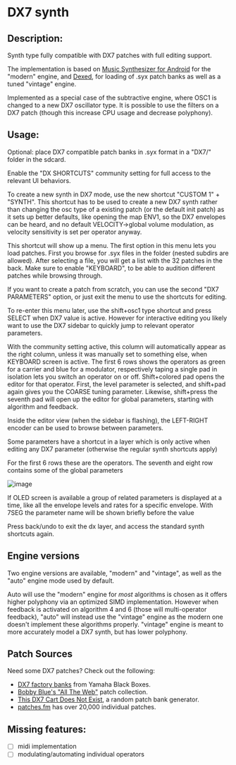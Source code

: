 # DX7 synth

## Description:

Synth type fully compatible with DX7 patches with full editing support.

The implementation is based on
[Music Synthesizer for Android](https://github.com/google/music-synthesizer-for-android) for the
"modern" engine, and [Dexed](https://github.com/asb2m10/dexed), for loading
of .syx patch banks as well as a tuned "vintage" engine.

Implemented as a special case of the subtractive engine, where OSC1 is changed to a new DX7 oscillator type.
It is possible to use the filters on a DX7 patch (though this increase CPU usage and decrease polyphony).

## Usage:

Optional: place DX7 compatible patch banks in .syx format in a "DX7/" folder in the sdcard.

Enable the "DX SHORTCUTS" community setting for full access to the relevant UI behaviors.

To create a new synth in DX7 mode, use the new shortcut "CUSTOM 1" + "SYNTH".
This shortcut has to be used to create a new DX7 synth
rather than changing the osc type of a existing patch (or the default init patch)
as it sets up better defaults, like opening the map ENV1, so the
DX7 envelopes can be heard, and no default VELOCITY->global volume
modulation, as velocity sensitivity is set per operator anyway.

This shortcut will show up a menu. The first option in this menu lets you load patches.
First you browse for .syx files in the folder (nested subdirs are allowed).
After selecting a file, you will get a list with the 32 patches in the back.
Make sure to enable "KEYBOARD", to be able to audition different patches while browsing through.

If you want to create a patch from scratch, you can use the second "DX7 PARAMETERS" option,
or just exit the menu to use the shortcuts for editing.

To re-enter this menu later, use the shift+osc1 type shortcut and press SELECT when DX7 value is active.
However for interactive editing you likely want to use the DX7 sidebar to quickly jump to relevant operator parameters.

With the community setting active, this column will automatically appear as the right column,
unless it was manually set to something else, when KEYBOARD screen is active.
The first 6 rows shows the operators as green for a carrier and blue for a modulator, respectively
taping a single pad in isolation lets you switch an operator on or off. Shift+colored pad
opens the editor for that operator. First, the level parameter is selected, and shift+pad again
gives you the COARSE tuning parameter.
Likewise, shift+press the seventh pad will open up the editor for global parameters,
starting with algorithm and feedback.

Inside the editor view (when the sidebar is flashing), the LEFT-RIGHT encoder can be used
to browse between parameters. 

Some parameters have a shortcut in a layer which is only active when editing any DX7 parameter (otherwise the regular synth shortcuts apply)

For the first 6 rows these are the operators.
The seventh and eight row contains some of the global parameters

![image](https://github.com/SynthstromAudible/DelugeFirmware/assets/138174805/7e0d160f-8b1d-4b2c-9534-2a3b0ec31cb8)

If OLED screen is available a group of related parameters is displayed at a time, like all the envelope levels and rates
for a specific envelope. With 7SEG the parameter name will be shown briefly before the value

Press back/undo to exit the dx layer, and access the standard synth shortcuts again.

## Engine versions

Two engine versions are available, "modern" and "vintage", as well as the "auto" engine
mode used by default.

Auto will use the "modern" engine for _most_ algorithms
is chosen as it offers higher polyphony via an optimized SIMD implementation.
However when feedback is activated on algorithm 4 and 6 (those will multi-operator feedback),
"auto" will instead use the "vintage" engine as the modern one doesn't implement these algorithms properly.
"vintage" engine is meant to more accurately model a DX7 synth, but has lower polyphony.

## Patch Sources
Need some DX7 patches? Check out the following:
 - [DX7 factory banks](https://yamahablackboxes.com/collection/yamaha-dx7-synthesizer/patches/) from Yamaha Black Boxes.
 - [Bobby Blue's "All The Web"](http://bobbyblues.recup.ch/yamaha_dx7/dx7_patches.html) patch collection.
 - [This DX7 Cart Does Not Exist](https://www.thisdx7cartdoesnotexist.com/), a random patch bank generator.
 - [patches.fm](https://patches.fm/patches/) has over 20,000 individual patches.

## Missing features:

- [ ] midi implementation
- [ ] modulating/automating individual operators
